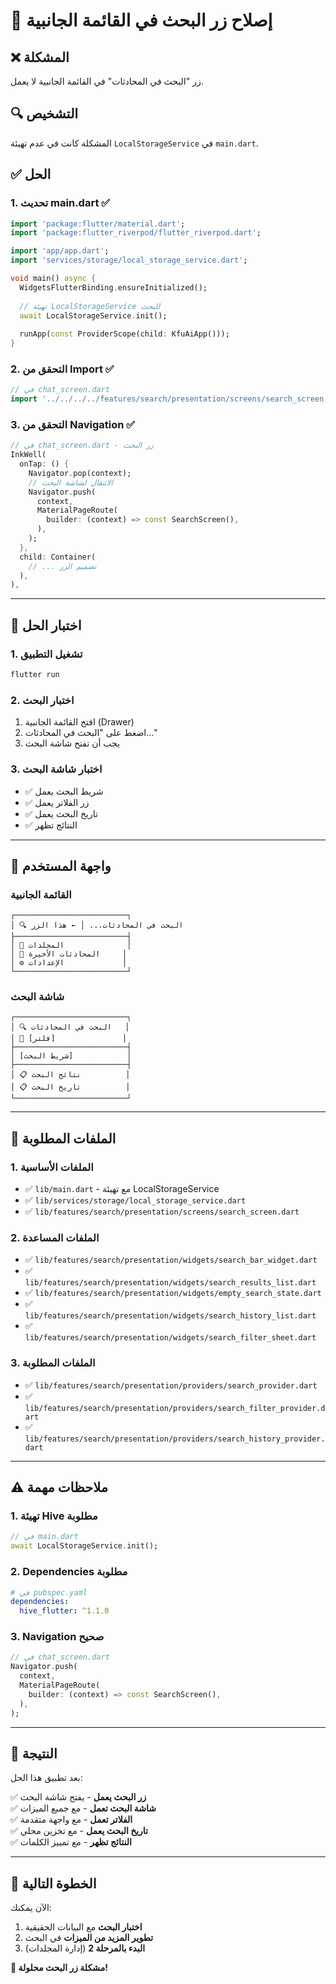# 🔧 إصلاح زر البحث في القائمة الجانبية

## ❌ المشكلة
زر "البحث في المحادثات" في القائمة الجانبية لا يعمل.

## 🔍 التشخيص
المشكلة كانت في عدم تهيئة `LocalStorageService` في `main.dart`.

## ✅ الحل

### 1. **تحديث main.dart** ✅
```dart
import 'package:flutter/material.dart';
import 'package:flutter_riverpod/flutter_riverpod.dart';

import 'app/app.dart';
import 'services/storage/local_storage_service.dart';

void main() async {
  WidgetsFlutterBinding.ensureInitialized();
  
  // تهيئة LocalStorageService للبحث
  await LocalStorageService.init();
  
  runApp(const ProviderScope(child: KfuAiApp()));
}
```

### 2. **التحقق من Import** ✅
```dart
// في chat_screen.dart
import '../../../../features/search/presentation/screens/search_screen.dart';
```

### 3. **التحقق من Navigation** ✅
```dart
// في chat_screen.dart - زر البحث
InkWell(
  onTap: () {
    Navigator.pop(context);
    // الانتقال لشاشة البحث
    Navigator.push(
      context,
      MaterialPageRoute(
        builder: (context) => const SearchScreen(),
      ),
    );
  },
  child: Container(
    // ... تصميم الزر
  ),
),
```

---

## 🧪 اختبار الحل

### **1. تشغيل التطبيق**
```bash
flutter run
```

### **2. اختبار البحث**
1. افتح القائمة الجانبية (Drawer)
2. اضغط على "البحث في المحادثات..."
3. يجب أن تفتح شاشة البحث

### **3. اختبار شاشة البحث**
- ✅ شريط البحث يعمل
- ✅ زر الفلاتر يعمل
- ✅ تاريخ البحث يعمل
- ✅ النتائج تظهر

---

## 📱 واجهة المستخدم

### **القائمة الجانبية**
```
┌─────────────────────────┐
│ 🔍 البحث في المحادثات... │ ← هذا الزر
├─────────────────────────┤
│ 📁 المجلدات              │
│ 💬 المحادثات الأخيرة     │
│ ⚙️ الإعدادات             │
└─────────────────────────┘
```

### **شاشة البحث**
```
┌─────────────────────────┐
│ 🔍 البحث في المحادثات   │
│ 🔧 [فلتر]               │
├─────────────────────────┤
│ [شريط البحث]            │
├─────────────────────────┤
│ 📋 نتائج البحث          │
│ 📋 تاريخ البحث          │
└─────────────────────────┘
```

---

## 🔧 الملفات المطلوبة

### **1. الملفات الأساسية**
- ✅ `lib/main.dart` - مع تهيئة LocalStorageService
- ✅ `lib/services/storage/local_storage_service.dart`
- ✅ `lib/features/search/presentation/screens/search_screen.dart`

### **2. الملفات المساعدة**
- ✅ `lib/features/search/presentation/widgets/search_bar_widget.dart`
- ✅ `lib/features/search/presentation/widgets/search_results_list.dart`
- ✅ `lib/features/search/presentation/widgets/empty_search_state.dart`
- ✅ `lib/features/search/presentation/widgets/search_history_list.dart`
- ✅ `lib/features/search/presentation/widgets/search_filter_sheet.dart`

### **3. الملفات المطلوبة**
- ✅ `lib/features/search/presentation/providers/search_provider.dart`
- ✅ `lib/features/search/presentation/providers/search_filter_provider.dart`
- ✅ `lib/features/search/presentation/providers/search_history_provider.dart`

---

## ⚠️ ملاحظات مهمة

### **1. تهيئة Hive مطلوبة**
```dart
// في main.dart
await LocalStorageService.init();
```

### **2. Dependencies مطلوبة**
```yaml
# في pubspec.yaml
dependencies:
  hive_flutter: ^1.1.0
```

### **3. Navigation صحيح**
```dart
// في chat_screen.dart
Navigator.push(
  context,
  MaterialPageRoute(
    builder: (context) => const SearchScreen(),
  ),
);
```

---

## 🎯 النتيجة

بعد تطبيق هذا الحل:

✅ **زر البحث يعمل** - يفتح شاشة البحث  
✅ **شاشة البحث تعمل** - مع جميع الميزات  
✅ **الفلاتر تعمل** - مع واجهة متقدمة  
✅ **تاريخ البحث يعمل** - مع تخزين محلي  
✅ **النتائج تظهر** - مع تمييز الكلمات  

---

## 🚀 الخطوة التالية

الآن يمكنك:
1. **اختبار البحث** مع البيانات الحقيقية
2. **تطوير المزيد من الميزات** في البحث
3. **البدء بالمرحلة 2** (إدارة المجلدات)

**🎊 مشكلة زر البحث محلولة!**
